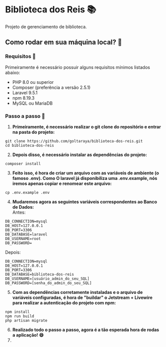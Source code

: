 # Biblioteca dos Reis 📚
Projeto de gerenciamento de biblioteca.

## Como rodar em sua máquina local? 🤔
### Requisitos 🚩
Primeiramente é necessário possuir alguns requisitos mínimos listados abaixo:
- PHP 8.0 ou superior
- Composer (preferência a versão 2.5.1)
- Laravel 9.5.1
- npm 8.19.3
- MySQL ou MariaDB

### Passo a passo 🚶
1. **Primeiramente, é necessário realizar o git clone do repositório e entrar na pasta do projeto:**

```
git clone https://github.com/goltaraya/biblioteca-dos-reis.git
cd biblioteca-dos-reis
```

2. **Depois disso, é necessário instalar as dependências do projeto:**
```
composer install
```

3. **Feito isso, é hora de criar um arquivo com as variáveis de ambiente (o famoso .env). Como O laravel já disponibiliza uma .env.example, nós iremos apenas copiar e renomear este arquivo:**
```
cp .env.example .env
```

4. **Mudaremos agora as seguintes variáveis correspondentes ao Banco de Dados:**
<br>Antes:
```
DB_CONNECTION=mysql
DB_HOST=127.0.0.1
DB_PORT=3306
DB_DATABASE=laravel
DB_USERNAME=root
DB_PASSWORD=
```

Depois: 
```
DB_CONNECTION=mysql
DB_HOST=127.0.0.1
DB_PORT=3306
DB_DATABASE=biblioteca-dos-reis
DB_USERNAME=[usuário_admin_do_seu_SQL]
DB_PASSWORD=[senha_do_admin_do_seu_SQL]
```

5. **Com as dependências corretamente instaladas e o arquivo de variáveis configuradas, é hora de "buildar" o Jetstream + Livewire para realizar a autenticação do projeto com npm:**
```
npm install
npm run build
php artisan migrate
```

6. **Realizado todo o passo a passo, agora é a tão esperada hora de rodas a aplicação! 😄**
7. 
 
